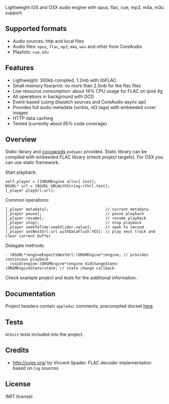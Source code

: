 Lightweight iOS and OSX audio engine with opus, flac, cue, mp3, m4a, m3u support.


Supported formats
-------

  * Audio sources: http and local files
  * Audio files: `opus`, `flac`, `mp3`, `m4a`, `wav` and other from CoreAudio
  * Playlists: `cue`, `m3u`


Features
-------

- Ligthweight: 300kb compiled, 1.2mb with libFLAC
- Small memory foorprint: no more than 2.5mb for the flac files
- Low resource consumption: about 14% CPU usage for FLAC on ipod 4g
- All operations in background with GCD
- Event-based (using dispatch sources and CoreAudio async api)
- Provides full audio metadata (vorbis, id3 tags) with embeeded cover images
- HTTP data caching
- Tested (currently about 85% code coverage)

Overview
-------

 Static library and [cocoapods](cocoapods.org) `podspec` provided. Static library can be compiled with embeeded FLAC library (check project targets). For OSX you can use static framework.

 Start playback:

    self.player = [[ORGMEngine alloc] init];
    NSURL* url = [NSURL URLWithString:tfUrl.text];
    [_player playUrl:url];

Common operations:

    [_player metadata];                         // current metadata
    [_player pause];                            // pause playback
    [_player resume];                           // resume playback
    [_player stop];                             // stop playback
    [_player seekToTime:seekSlider.value];      // seek to second
    [_player setNextUrl:url withDataFlush:YES]; // play next track and clear current buffer

Delegate methods:

    - (NSURL*)engineExpectsNextUrl:(ORGMEngine*)engine; // provides continious playback
    - (void)engine:(ORGMEngine*)engine didChangeState:(ORGMEngineState)state; // state change callback

 Check example project and tests for the additional information.

Documentation
-------

Project headers contain `appledoc` comments, precompiled docset [here](http://ap4y.github.com/OrigamiEngine/Documentation/index.html).

Tests
-------

`OCUnit` tests included into the project.

Credits
-------

- http://cogx.org/ by Vincent Spader. FLAC decoder implementation based on `Cog` sources

License
-------
(MIT license)
